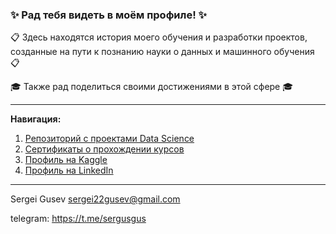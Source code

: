 ### ✨ Рад тебя видеть в моём профиле! ✨

📋 Здесь находятся история моего обучения и разработки проектов, созданные на пути к познанию науки о данных и машинного обучения 📋

🎓 Также рад поделиться своими достижениями в этой сфере 🎓

____________________________________________________________________
**Навигация:**  
1. [Репозиторий с проектами Data Science](https://github.com/sergigusev/Data_Science_studying)  
2. [Сертификаты о прохождении курсов]()
3. [Профиль на Kaggle](https://www.kaggle.com/sergeiigusev)
4. [Профиль на LinkedIn](https://www.linkedin.com/in/sergigusev/)
_____________________________

Sergei Gusev sergei22gusev@gmail.com

telegram: https://t.me/sergusgus
<!--
**sergigusev/SergiGusev** is a ✨ _special_ ✨ repository because its `README.md` (this file) appears on your GitHub profile.

Here are some ideas to get you started:

- 🔭 I’m currently working on ...
- 🌱 I’m currently learning ...
- 👯 I’m looking to collaborate on ...
- 🤔 I’m looking for help with ...
- 💬 Ask me about ...
- 📫 How to reach me: ...
- 😄 Pronouns: ...
- ⚡ Fun fact: ...
-->
